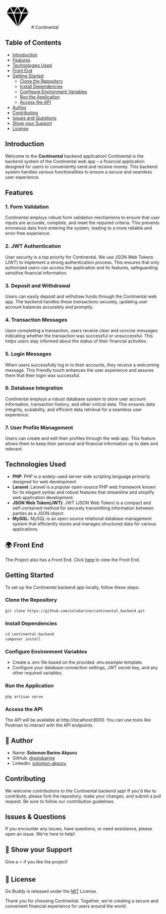 <img src='./public/logo.svg' alt='Logo' width='80'/>
# Continental

## Table of Contents
- [Introduction](#introduction)
- [Features](#features)
- [Technologies Used](#technologies-used)
- [Front End](#🌍-front-end)
- [Getting Started](#getting-started)
  - [Clone the Repository](#clone-the-repository)
  - [Install Dependencies](#install-dependencies)
  - [Configure Environment Variables](#configure-environment-variables)
  - [Run the Application](#run-the-application)
  - [Access the API](#access-the-api)
- [Author](#👤-author)
- [Contributing](#contributing)
- [Issues and Questions](#issues--questions)
- [Show your Support](#🙏-show-your-support)
- [License](#📝-license)

## Introduction
Welcome to the **Continental** backend application! Continental is the backend system of the Continental web app – a financial application designed for users to conveniently send and receive money. This backend system handles various functionalities to ensure a secure and seamless user experience.

## Features
### 1. Form Validation
Continental employs robust form validation mechanisms to ensure that user inputs are accurate, complete, and meet the required criteria. This prevents erroneous data from entering the system, leading to a more reliable and error-free experience.

### 2. JWT Authentication
User security is a top priority for Continental. We use JSON Web Tokens (JWT) to implement a strong authentication process. This ensures that only authorized users can access the application and its features, safeguarding sensitive financial information.

### 3. Deposit and Withdrawal
Users can easily deposit and withdraw funds through the Continental web app. The backend handles these transactions securely, updating user account balances accurately and promptly.

### 4. Transaction Messages
Upon completing a transaction, users receive clear and concise messages indicating whether the transaction was successful or unsuccessful. This helps users stay informed about the status of their financial activities.

### 5. Login Messages
When users successfully log in to their accounts, they receive a welcoming message. This friendly touch enhances the user experience and assures them that their login was successful.

### 6. Database Integration
Continental employs a robust database system to store user account information, transaction history, and other critical data. This ensures data integrity, scalability, and efficient data retrieval for a seamless user experience.

### 7. User Profile Management
Users can create and edit their profiles through the web app. This feature allows them to keep their personal and financial information up to date and relevant.

## Technologies Used
- **PHP**: 
PHP is a widely-used server-side scripting language primarily designed for web development
- **Laravel**: Laravel is a popular open-source PHP web framework known for its elegant syntax and robust features that streamline and simplify web application development.
- **JSON Web Token(JWT)**: JWT (JSON Web Token) is a compact and self-contained method for securely transmitting information between parties as a JSON object.
- **MySQL**: 
MySQL is an open-source relational database management system that efficiently stores and manages structured data for various applications.

## 🌍 Front End

The Project also has a Front End. Click <a href='https://github.com/solobarine/continental'>here</a> to view the Front End.

## Getting Started
To set up the Continental backend app locally, follow these steps:

### Clone the Repository
```shell
git clone https://github.com/solobarine/continental_backend.git
```

### Install Dependencies
```shell
cd continental-backend
composer install
```

### Configure Environment Variables
- Create a .env file based on the provided .env.example template.
- Configure your database connection settings, JWT secret key, and any other required variables.

### Run the Application
```shell
php artisan serve
```

### Access the API
The API will be available at http://localhost:8000. You can use tools like Postman to interact with the API endpoints.

## 👤 Author

- Name: **Solomon Barine Akpuru**
- GitHub: [@solobarine](https://github.com/solobarine)
- LinkedIn: [solomon-akpuru](https://www.linkedin.com/in/solomon-akpuru)

## Contributing
We welcome contributions to the Continental backend app! If you'd like to contribute, please fork the repository, make your changes, and submit a pull request. Be sure to follow our contribution guidelines.

## Issues & Questions
If you encounter any issues, have questions, or need assistance, please open an issue. We're here to help!

## 🙏 Show your Support

Give a ⭐️ if you like the project!

## 📝 License

Go Buddy is released under the [MIT](./LICENSE) License.

Thank you for choosing Continental. Together, we're creating a secure and convenient financial experience for users around the world.